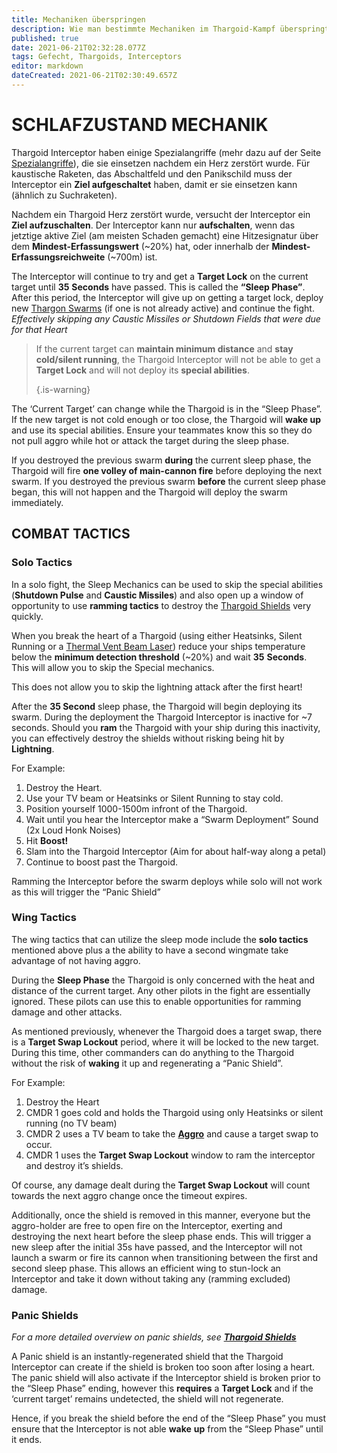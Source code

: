```yaml
---
title: Mechaniken überspringen
description: Wie man bestimmte Mechaniken im Thargoid-Kampf überspringt
published: true
date: 2021-06-21T02:32:28.077Z
tags: Gefecht, Thargoids, Interceptors
editor: markdown
dateCreated: 2021-06-21T02:30:49.657Z
---
```


# SCHLAFZUSTAND MECHANIK

Thargoid Interceptor haben einige Spezialangriffe (mehr dazu auf der Seite [Spezialangriffe](/en/special-attacks)), die sie einsetzen nachdem ein Herz zerstört wurde. Für kaustische Raketen, das Abschaltfeld und den Panikschild muss der Interceptor ein **Ziel aufgeschaltet** haben, damit er sie einsetzen kann (ähnlich zu Suchraketen).

Nachdem ein Thargoid Herz zerstört wurde, versucht der Interceptor ein **Ziel aufzuschalten**. Der Interceptor kann nur **aufschalten**, wenn das jetztige aktive Ziel (am meisten Schaden gemacht) eine Hitzesignatur über dem **Mindest-Erfassungswert** (~20%) hat, oder innerhalb der **Mindest-Erfassungsreichweite** (~700m) ist.

The Interceptor will continue to try and get a **Target Lock** on the current target until **35** **Seconds** have passed. This is called the **“Sleep Phase”**. After this period, the Interceptor will give up on getting a target lock, deploy new [Thargon Swarms](/en/thargon-swarms) (if one is not already active) and continue the fight. _Effectively skipping any Caustic Missiles or Shutdown Fields that were due for that Heart_

> If the current target can **maintain minimum distance** and **stay cold/silent running**, the Thargoid Interceptor will not be able to get a **Target Lock** and will not deploy its **special abilities**. 
> 
> {.is-warning}

The ‘Current Target’ can change while the Thargoid is in the “Sleep Phase”. If the new target is not cold enough or too close, the Thargoid will **wake up** and use its special abilities. Ensure your teammates know this so they do not pull aggro while hot or attack the target during the sleep phase.

If you destroyed the previous swarm **during** the current sleep phase, the Thargoid will fire **one volley of main-cannon fire** before deploying the next swarm. If you destroyed the previous swarm **before** the current sleep phase began, this will not happen and the Thargoid will deploy the swarm immediately.

## COMBAT TACTICS

### Solo Tactics

In a solo fight, the Sleep Mechanics can be used to skip the special abilities (**Shutdown Pulse** and **Caustic Missiles**) and also open up a window of opportunity to use **ramming tactics** to destroy the [Thargoid Shields](/en/shields) very quickly.

When you break the heart of a Thargoid (using either Heatsinks, Silent Running or a [Thermal Vent Beam Laser](/en/lasers)) reduce your ships temperature below the **minimum detection threshold** (~20%) and wait **35** **Seconds**. This will allow you to skip the Special mechanics.

This does not allow you to skip the lightning attack after the first heart!

After the **35 Second** sleep phase, the Thargoid will begin deploying its swarm. During the deployment the Thargoid Interceptor is inactive for ~7 seconds. Should you **ram** the Thargoid with your ship during this inactivity, you can effectively destroy the shields without risking being hit by **Lightning**.

For Example:

1. Destroy the Heart.
1. Use your TV beam or Heatsinks or Silent Running to stay cold.
1. Position yourself 1000-1500m infront of the Thargoid.
1. Wait until you hear the Interceptor make a “Swarm Deployment” Sound (2x Loud Honk Noises)
1. Hit **Boost!**
1. Slam into the Thargoid Interceptor (Aim for about half-way along a petal)
1. Continue to boost past the Thargoid.

Ramming the Interceptor before the swarm deploys while solo will not work as this will trigger the “Panic Shield”

### Wing Tactics

The wing tactics that can utilize the sleep mode include the **solo tactics** mentioned above plus a the ability to have a second wingmate take advantage of not having aggro.

During the **Sleep Phase** the Thargoid is only concerned with the heat and distance of the current target. Any other pilots in the fight are essentially ignored. These pilots can use this to enable opportunities for ramming damage and other attacks.

As mentioned previously, whenever the Thargoid does a target swap, there is a **Target Swap Lockout** period, where it will be locked to the new target. During this time, other commanders can do anything to the Thargoid without the risk of **waking** it up and regenerating a “Panic Shield”.

For Example:

1. Destroy the Heart
1. CMDR 1 goes cold and holds the Thargoid using only Heatsinks or silent running (no TV beam)
1. CMDR 2 uses a TV beam to take the [**Aggro**](/en/threat-management) and cause a target swap to occur.
1. CMDR 1 uses the **Target Swap Lockout** window to ram the interceptor and destroy it’s shields.

Of course, any damage dealt during the **Target Swap Lockout** will count towards the next aggro change once the timeout expires.

Additionally, once the shield is removed in this manner, everyone but the aggro-holder are free to open fire on the Interceptor, exerting and destroying the next heart before the sleep phase ends. This will trigger a new sleep after the initial 35s have passed, and the Interceptor will not launch a swarm or fire its cannon when transitioning between the first and second sleep phase. This allows an efficient wing to stun-lock an Interceptor and take it down without taking any (ramming excluded) damage.

### Panic Shields

*For a more detailed overview on panic shields, see* [***_Thargoid Shields_***](/en/shields)

A Panic shield is an instantly-regenerated shield that the Thargoid Interceptor can create if the shield is broken too soon after losing a heart. The panic shield will also activate if the Interceptor shield is broken prior to the “Sleep Phase” ending, however this **requires** a **Target Lock** and if the ‘current target’ remains undetected, the shield will not regenerate.

Hence, if you break the shield before the end of the “Sleep Phase” you must ensure that the Interceptor is not able **wake** **up** from the “Sleep Phase” until it ends.